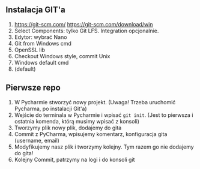 ## Instalacja GIT'a
1. https://git-scm.com/ https://git-scm.com/download/win
2. Select Components: tylko Git LFS. Integration opcjonalnie.
3. Edytor: wybrać Nano
4. Git from Windows cmd
5. OpenSSL lib
6. Checkout Windows style, commit Unix
7. Windows default cmd
8. (default)

## Pierwsze repo

1. W Pycharmie stworzyć nowy projekt. (Uwaga! Trzeba uruchomić Pycharma, po instalacji Git'a)
2. Wejście do terminala w Pycharmie i wpisać `git init`. (Jest to pierwsza i ostatnia komenda, którą musimy wpisać z konsoli)
3. Tworzymy plik nowy plik, dodajemy do gita
4. Commit z PyCharma, wpisujemy komentarz, konfiguracja gita (username, email)
5. Modyfikujemy nasz plik i tworzymy kolejny. Tym razem go nie dodajemy do gita!
6. Kolejny Commit, patrzymy na logi i do konsoli git

